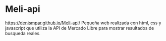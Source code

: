 # Meli-api
https://denismpar.github.io/Meli-api/
Pequeña web realizada con html, css y javascript que utiliza la API de Mercado Libre para mostrar resultados de busqueda reales.
